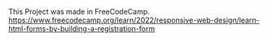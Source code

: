 This Project was made in FreeCodeCamp.
https://www.freecodecamp.org/learn/2022/responsive-web-design/learn-html-forms-by-building-a-registration-form
